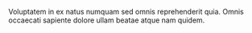 Voluptatem in ex natus numquam sed omnis reprehenderit quia. Omnis occaecati sapiente dolore ullam beatae atque nam quidem.